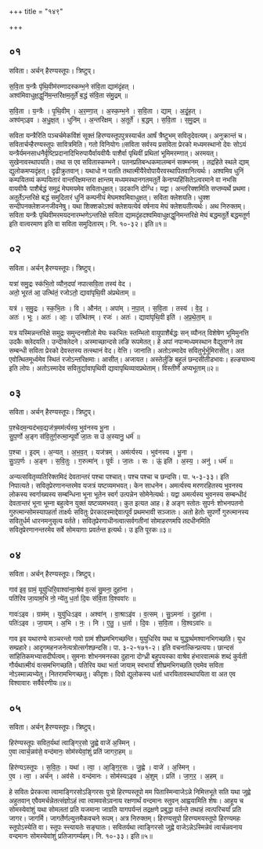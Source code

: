 +++
title = "१४९"

+++


## ०१
सविता। अर्चन् हैरण्यस्तूपः। त्रिष्टुप्।

स॒वि॒ता य॒न्त्रैः पृ॑थि॒वीम॑रम्णादस्कम्भ॒ने स॑वि॒ता द्याम॑दृंहत् ।  
अश्व॑मिवाधुक्ष॒द्धुनि॑म॒न्तरि॑क्षम॒तूर्ते॑ ब॒द्धं स॑वि॒ता स॑मु॒द्रम् ॥

स॒वि॒ता । य॒न्त्रैः । पृ॒थि॒वीम् । अ॒र॒म्णा॒त् । अ॒स्क॒म्भ॒ने । स॒वि॒ता । द्याम् । अ॒दृं॒ह॒त् ।  
अश्व॑म्ऽइव । अ॒धु॒क्ष॒त् । धुनि॑म् । अ॒न्तरि॑क्षम् । अ॒तूर्ते॑ । ब॒द्धम् । स॒वि॒ता । स॒मु॒द्रम् ॥

सविता यन्त्रैरिति पञ्चर्चमेकविंशं सूक्तं हिरण्यस्तूपपुत्रस्यार्चत आर्षं त्रैष्टुभम् सवितृदेवत्यम्। अनुक्रान्तं च। सवितार्चन्हैरण्यस्तूपः सावित्रमिति। गतो विनियोगः॥सविता सर्वस्य प्रसविता प्रेरको मध्यमस्थानो देवः सोऽयं यन्त्रैर्यमनसाधनैर्वृष्टिप्रदानादिभिरुपायैर्वायवीयैः पाशैर्वा पृथिवीं प्रथितां भूमिमरम्णात्। अरमयत्। सुखेनावस्थापयति। तथा स एव सवितास्कम्भने। पतनप्रतिबन्धकमालम्बनं सक्म्भनम् । तद्रहिते स्थले द्याम् द्युलोकमप्यदृंहत्। दृढीक्रुतवान्। यथाधो न पतति तथात्मीयैरेवोपायैरवस्थापितवानित्यर्थः। अश्वमिव धुनिं कम्पयितव्यं कम्पयितारं वान्तरिक्षमन्तरा क्षान्तम् मध्यमस्थानगतमतुर्ते केनाप्यहिंसितेऽत्वरमाने वा नभसि वायवीयैः पाशैर्बद्धं समुद्रं मेघमयमेव सविताधुक्षत्। उदकानि दोग्धि। यद्वा। अन्तरिक्शमिति सप्तम्यर्थे प्रथमा। अतूर्तेऽन्तरिक्षे बद्धं समुदितारं धुनिं कम्पनीयं मेघमश्वमिवाधुक्षत्। सविता क्लेशयति। धुक्श सन्दीपनक्लेशजनजीवनेषु। यथा शिक्शकोऽश्वं क्लेशयत्येवं वर्षनाय मेघं क्लेशयतीत्यर्थः। अथ निरुक्तम्। सविता यन्त्रैः पृथिवीमरमयदनारम्भणेऽन्तरिक्षे सविता द्यामदृंहदश्वमिवाधुक्षद्धुनिमन्तरिक्षे मेघं बद्धमतूर्ते बद्धमतूर्ण इति वात्वरमाण इति वा सविता समुदितारम्। नि. १०-३२। इति॥१॥

## ०२
सविता। अर्चन् हैरण्यस्तूपः। त्रिष्टुप्।

यत्रा॑ समु॒द्रः स्क॑भि॒तो व्यौन॒दपां॑ नपात्सवि॒ता तस्य॑ वेद ।  
अतो॒ भूरत॑ आ॒ उत्थि॑तं॒ रजोऽतो॒ द्यावा॑पृथि॒वी अ॑प्रथेताम् ॥

यत्र॑ । स॒मु॒द्रः । स्क॒भि॒तः । वि । औन॑त् । अपा॑म् । न॒पा॒त् । स॒वि॒ता । तस्य॑ । वे॒द॒ ।  
अतः॑ । भूः । अतः॑ । आः॒ । उत्थि॑तम् । रजः॑ । अतः॑ । द्यावा॑पृथि॒वी इति॑ । अ॒प्र॒थे॒ता॒म् ॥

यत्र यस्मिन्नन्तरिक्षे समुद्रः समुन्दनशीलो मेघः स्कभितः स्तम्भितो वायुपाशैर्बद्धः सन् व्यौनत् विशेषेण भूमिमुनत्ति उदकैः क्लेदयति। उन्दीक्लेदने। अस्माच्छान्दसे लङि रूपमेतत्। हे अपां नपान्मध्यमस्थान वैद्युताग्ने तव सम्बन्धी सविता प्रेरको देवस्तस्य तत्स्थानं वेद। वेत्ति। जानाति। अतोऽस्मादेव सवितुर्भूर्भूमिरासीत्। अत एवोत्थितमूर्ध्वमेव स्थितं रजोऽन्तरिक्षमाः। आसीत्। अजायत। अस्तेर्लुङि बहुलं छन्दसीतीडभावः। हल्ङ्याब्भ्य इति लोपः। अतोऽस्मादेव सवितुर्द्यावापृथिवी द्यावापृथिव्यावप्रथेताम्। विस्तीर्णे अप्यभूताम्॥२॥

## ०३
सविता। अर्चन् हैरण्यस्तूपः। त्रिष्टुप्।

प॒श्चेदम॒न्यद॑भव॒द्यज॑त्र॒मम॑र्त्यस्य॒ भुव॑नस्य भू॒ना ।  
सु॒प॒र्णो अ॒ङ्ग स॑वि॒तुर्ग॒रुत्मा॒न्पूर्वो॑ जा॒तः स उ॑ अ॒स्यानु॒ धर्म॑ ॥

प॒श्चा । इ॒दम् । अ॒न्यत् । अ॒भ॒व॒त् । यज॑त्रम् । अम॑र्त्यस्य । भुव॑नस्य । भू॒ना ।  
सु॒ऽप॒र्णः । अ॒ङ्ग । स॒वि॒तुः । ग॒रुत्मा॑न् । पूर्वः॑ । जा॒तः । सः । ऊं॒ इति॑ । अ॒स्य॒ । अनु॑ । धर्म॑ ॥

अन्यत्सवितृव्यतिरिक्तमिदं देवतान्तरं पश्चा पश्चात्। पश्च पश्चा च छन्दसि। पा. ५-३-३३। इति निपात्यते। सवितृप्रेरणानन्तरमेव यजत्रं यष्टव्यमभवत्। केन साधनेन। अमर्त्यस्य मरणरहितस्य भुवनस्य लोकस्य स्वर्गाख्यस्य सम्बन्धिना भूना भूतेन स्वर्ग उत्पन्नेन सोमेनेत्यर्थः। यद्वा अमर्त्यस्य भुवनस्य सम्बन्धीदं देवतान्तरं भूना भूम्ना बहुत्वेन युक्तं यष्टव्यमभवत्। कुत इत्यत आह। हे अङ्ग स्तोतः सुपर्नः शोभनपतनो गुरुत्मान्सोमस्यापहर्ता तार्क्ष्यः सवितुः प्रेरकादस्माद्देवात्पूर्वं प्रथमभावी सञ्जातः। अतो हेतोः सुपर्णो गुरुत्मानस्य सवितुर्धर्म धारनमनुसृत्य वर्तते। सवितृप्रेरणाधीनत्वात्सर्वगतीनां सोमाहरणमपि तदधीनमिति सवितृप्रेरणानन्तरमेव सर्वे सोमयागाः प्रवर्तन्त इत्यर्थः। उ इति पूरकः॥३॥

## ०४
सविता। अर्चन् हैरण्यस्तूपः। त्रिष्टुप्।

गाव॑ इव॒ ग्रामं॒ यूयु॑धिरि॒वाश्वा॑न्वा॒श्रेव॑ व॒त्सं सु॒मना॒ दुहा॑ना ।  
पति॑रिव जा॒याम॒भि नो॒ न्ये॑तु ध॒र्ता दि॒वः स॑वि॒ता वि॒श्ववा॑रः ॥

गावः॑ऽइव । ग्राम॑म् । युयु॑धिःऽइव । अश्वा॑न् । वा॒श्राऽइ॑व । व॒त्सम् । सु॒ऽमनाः॑ । दुहा॑ना ।  
पतिः॑ऽइव । जा॒याम् । अ॒भि । नः॒ । नि । ए॒तु॒ । ध॒र्ता । दि॒वः । स॒वि॒ता । वि॒श्वऽवा॑रः ॥

गाव इव यथारण्ये सञ्चरन्तो गावो ग्रामं शीघ्रमभिगच्छन्ति। युयुधिरिव यथा च युद्धार्थमश्वानभिगच्छति। युध सम्प्रहारे। आदृगमहनजनेत्यत्रोत्सर्गश्छन्दसि। पा. ३-२-१७१-२। इति वचनात्किन्प्रत्ययः। छान्दसं सांहितिकमभ्यासदीर्घत्वम्। सुमनाः शोभनमनस्का दुहाना दोग्ध्री बहुपयस्का वाश्रेव हंभारवात्मकं शब्दं कुर्वती गौर्यथात्मीयं वत्समभिगच्छति। पतिरिव यथा भर्ता जायाम् स्वभार्यां शीघ्रमभिगच्छति एवमेव सविता नोऽस्मान्न्यभ्येतु। नितरामभिगच्छतु। कीदृशः। दिवो द्युलोकस्य धर्ता धारयितावस्थापयिता वा अत एव विश्वावारः सर्वैर्वरणीयः॥४॥

## ०५
सविता। अर्चन् हैरण्यस्तूपः। त्रिष्टुप्।

हिर॑ण्यस्तूपः सवित॒र्यथा॑ त्वाङ्गिर॒सो जु॒ह्वे वाजे॑ अ॒स्मिन् ।  
ए॒वा त्वार्च॒न्नव॑से॒ वन्द॑मानः॒ सोम॑स्येवां॒शुं प्रति॑ जागरा॒हम् ॥

हिर॑ण्यऽस्तूपः । स॒वि॒तः॒ । यथा॑ । त्वा॒ । आ॒ङ्गि॒र॒सः । जु॒ह्वे । वाजे॑ । अ॒स्मिन् ।  
ए॒व । त्वा॒ । अर्च॑न् । अव॑से । वन्द॑मानः । सोम॑स्यऽइव । अं॒शुम् । प्रति॑ । जा॒ग॒र॒ । अ॒हम् ॥

हे सवितः प्रेरकत्वा त्वामाङ्गिरसोऽङ्गिरसः पुत्रो हिरण्यस्तूपो मम पितास्मिन्वाजेऽन्ने निमित्तभूते सति यथा जुह्वे अहुतवान् एवैवमर्चन्नेतत्संज्ञोऽहं त्वा त्वामवसेऽवनाय रक्षणार्थं वन्दमानः स्तुवन् आह्वयामिति शेषः। आहूय च सोमस्येवांशुं यथा सोमलतां प्रति यजमाना जाग्रति यागपर्यन्तं तद्रक्षणे प्रबुद्धा वर्तन्ते तथाहं त्वत्परिचर्यां प्रति जागर। जागर्मि। जागर्तेर्णल्युत्तमैकवचने रूपम्। अत्र निरुक्तम्। हिरण्यसूपो हिरण्यमयस्तूपो हिरण्यमहः स्तूपोऽस्येति वा। स्तूपः स्त्त्यायतेः सङ्घातः। सवितर्यथा त्वाङ्गिरसो जुह्वे वाजेऽन्नेऽस्मिन्नेवं त्वार्चन्नवनाय वन्दमानः सोमस्येवांशुं प्रतिजागर्म्यहम्। नि. १०-३३। इति॥५॥